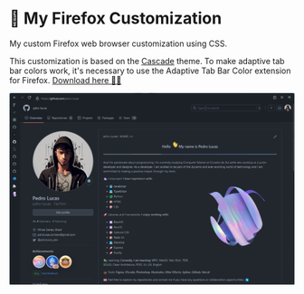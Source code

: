 # 🦊 My Firefox Customization

My custom Firefox web browser customization using CSS.

This customization is based on the [Cascade](https://github.com/andreasgrafen/cascade) theme. To make adaptive tab bar colors work, it's necessary to use the Adaptive Tab Bar Color extension for Firefox. [Download here 🎨🔗](https://github.com/easonwong-de/Adaptive-Tab-Bar-Color)

![](chrome/preview.png)
